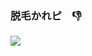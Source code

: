 ### 脱毛かれピ　👎

<img src='https://3.bp.blogspot.com/-c3e8Wrl2bHg/VtuvVVIWcJI/AAAAAAAA4eg/_cxpr3M07hE/s800/supuer_nihonjin.png'>
<!--

### わたし　が　できるこ　と
**gnk-82/gnk-82** is a ✨ _special_ ✨ repository because its `README.md` (this file) appears on your GitHub profile.

Here are some ideas to get you started:

- 🔭 I’m currently working on ...
- 🌱 I’m currently learning ...
- 👯 I’m looking to collaborate on ...
- 🤔 I’m looking for help with ...
- 💬 Ask me about ...
- 📫 How to reach me: ...
- 😄 Pronouns: ...
- ⚡ Fun fact: ...
-->
